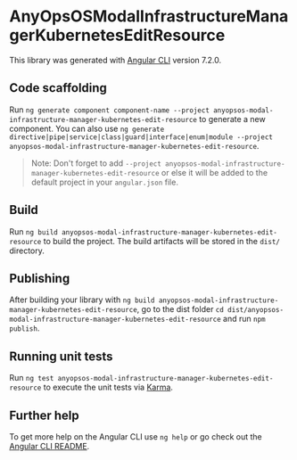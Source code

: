 # AnyOpsOSModalInfrastructureManagerKubernetesEditResource

This library was generated with [Angular CLI](https://github.com/angular/angular-cli) version 7.2.0.

## Code scaffolding

Run `ng generate component component-name --project anyopsos-modal-infrastructure-manager-kubernetes-edit-resource` to generate a new component. You can also use `ng generate directive|pipe|service|class|guard|interface|enum|module --project anyopsos-modal-infrastructure-manager-kubernetes-edit-resource`.
> Note: Don't forget to add `--project anyopsos-modal-infrastructure-manager-kubernetes-edit-resource` or else it will be added to the default project in your `angular.json` file. 

## Build

Run `ng build anyopsos-modal-infrastructure-manager-kubernetes-edit-resource` to build the project. The build artifacts will be stored in the `dist/` directory.

## Publishing

After building your library with `ng build anyopsos-modal-infrastructure-manager-kubernetes-edit-resource`, go to the dist folder `cd dist/anyopsos-modal-infrastructure-manager-kubernetes-edit-resource` and run `npm publish`.

## Running unit tests

Run `ng test anyopsos-modal-infrastructure-manager-kubernetes-edit-resource` to execute the unit tests via [Karma](https://karma-runner.github.io).

## Further help

To get more help on the Angular CLI use `ng help` or go check out the [Angular CLI README](https://github.com/angular/angular-cli/blob/master/README.md).
